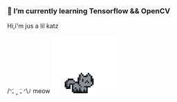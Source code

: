 ### 🌱 I’m currently learning Tensorflow && OpenCV 
 Hi,i'm jus a lil katz 
 
 /ᐠﹷ ‸ ﹷ ᐟ\ﾉ meow <img src="https://github.com/Shireenaliza/Shireenaliza/blob/main/pixel-cat.gif" width="150px">
<!--
**Shireenaliza/Shireenaliza** is a ✨ _special_ ✨ repository because its `README.md` (this file) appears on your GitHub profile.

Here are some ideas to get you started:

- 🔭 I’m currently working on ...
- 🌱 I’m currently learning ...
- 👯 I’m looking to collaborate on ...
- 🤔 I’m looking for help with ...
- 💬 Ask me about ...
- 📫 How to reach me: ...
- 😄 Pronouns: ...
- ⚡ Fun fact: ...
-->
